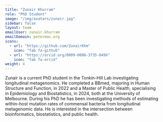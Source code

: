 ```yaml
---
title: "Zunair Khurram"
role: "PhD Student"
image: "/img/avatars/zunair.jpg"
sidebar: false
layout: team
emailUser: zunair.khurram
emailDomain: petermac.org
icons:
  - url: "https://github.com/ZunairKhm"
    icon: "fab fa-github"
  - url: "https://orcid.org/0009-0008-3735-049X"
    icon: "fab fa-orcid"
weight: 4
---
```

Zunair is a current PhD student in the Tonkin-Hill Lab investigating longitudinal metagenomics. He completed a BBmed, majoring in Human Structure and Function, in 2022 and a Master of Public Health, specialising in Epidemiology and Biostatistics, in 2024, both at the University of Melbourne. During his PhD he has been investigating methods of estimating within-host mutation rates of commensal bacteria from longitudinal metagenomic data. He is interested in the intersection between bioinformatics, biostatistics, and public health.
